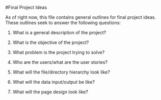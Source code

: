 #Final Project Ideas

As of right now, this file contains general outlines for final project ideas. These outlines seek to answer the following questions:

1. What is a general description of the project?

2. What is the objective of the project?

3. What problem is the project trying to solve?

4. Who are the users/what are the user stories?

5. What will the file/directory hierarchy look like?

6. What will the data input/output be like?

7. What will the page design look like?
